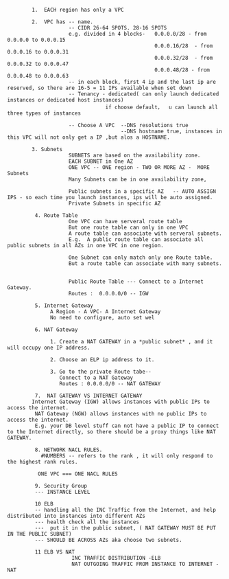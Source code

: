             1.  EACH region has only a VPC      
            
            2.  VPC has -- name.
                        -- CIDR 26-64 SPOTS. 28-16 SPOTS
                        e.g. divided in 4 blocks-   0.0.0.0/28 - from 0.0.0.0 to 0.0.0.15
                                                    0.0.0.16/28  - from 0.0.0.16 to 0.0.0.31
                                                    0.0.0.32/28  - from 0.0.0.32 to 0.0.0.47
                                                    0.0.0.48/28 - from 0.0.0.48 to 0.0.0.63
                        -- in each block, first 4 ip and the last ip are reserved, so there are 16-5 = 11 IPs available when set down
                        -- Tenancy - dedicated( can only launch dedicated instances or dedicated host instances)
                                    if choose default，  u can launch all three types of instances
                                    
                        -- Choose A VPC  --DNS resolutions true
                                         --DNS hostname true, instances in this VPC will not only get a IP ,but alos a HOSTNAME.
                                    
            3. Subnets
                        SUBNETS are based on the availability zone. 
                        EACH SUBNET in One AZ
                        ONE VPC -- ONE region - TWO OR MORE AZ -  MORE Subnets
                        Many Subnets can be in one availability zone,
                        
                        Public subnets in a specific AZ   -- AUTO ASSIGN IPS - so each time you launch instances, ips will be auto assigned.
                        Private Subnets in specific AZ 
                        
             4. Route Table
                        One VPC can have serveral route table
                        But one route table can only in one VPC
                        A route table can associate with serveral subnets. 
                        E.g.  A public route table can associate all public subnets in all AZs in one VPC in one region.
                        
                        One Subnet can only match only one Route table.
                        But a route table can associate with many subnets.
                        
                        
                        Public Route Table --- Connect to a Internet Gateway.
                        Routes :  0.0.0.0/0 -- IGW
                        
             5. Internet Gateway
                  A Region - A VPC- A Internet Gateway
                  No need to configure, auto set wel
                  
             6. NAT Gateway
                        
                  1. Create a NAT GATEWAY in a *public subnet* , and it will occupy one IP address.
                  
                  2. Choose an ELP ip address to it.
                  
                  3. Go to the private Route tabe--
                     Connect to a NAT Gateway
                     Routes : 0.0.0.0/0 -- NAT GATEWAY
                     
             7.  NAT GATEWAY VS INTERNET GATEWAY
            Internet Gateway (IGW) allows instances with public IPs to access the internet.
             NAT Gateway (NGW) allows instances with no public IPs to access the internet.
             E.g. your DB level stuff can not have a public IP to connect to the Internet directly, so there should be a proxy things like NAT GATEWAY.
             
             8. NETWORK NACL RULES.
               #NUMBERS -- refers to the rank , it will only respond to the highest rank rules.
               
              ONE VPC === ONE NACL RULES
             
             9. Security Group
             --- INSTANCE LEVEL
             
             10 ELB
             -- handling all the INC Traffic from the Internet, and help distributed into instances into different AZs
             --- health check all the instances
             ---  put it in the public subnet, ( NAT GATEWAY MUST BE PUT IN THE PUBLIC SUBNET)
             --- SHOULD BE ACROSS AZs aka choose two subnets.
             
             11 ELB VS NAT
                         INC TRAFFIC DISTRIBUTION -ELB
                         NAT OUTGOING TRAFFIC FROM INSTANCE TO INTERNET -NAT
             
             
                        
                        
                        
                        
